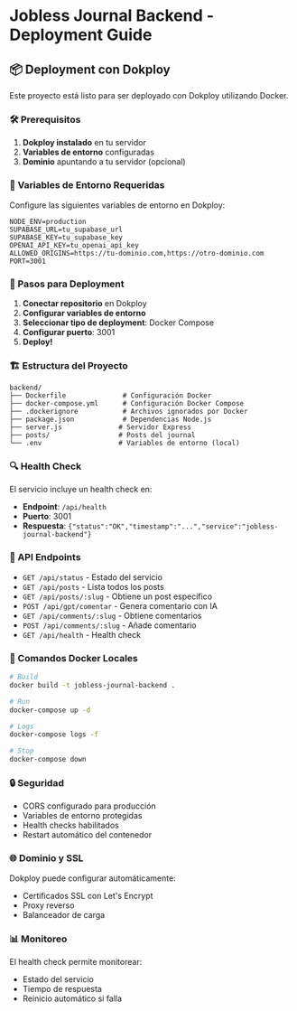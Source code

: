 # Jobless Journal Backend - Deployment Guide

## 📦 Deployment con Dokploy

Este proyecto está listo para ser deployado con Dokploy utilizando Docker.

### 🛠️ Prerequisitos

1. **Dokploy instalado** en tu servidor
2. **Variables de entorno** configuradas
3. **Dominio** apuntando a tu servidor (opcional)

### 🔧 Variables de Entorno Requeridas

Configure las siguientes variables de entorno en Dokploy:

```env
NODE_ENV=production
SUPABASE_URL=tu_supabase_url
SUPABASE_KEY=tu_supabase_key
OPENAI_API_KEY=tu_openai_api_key
ALLOWED_ORIGINS=https://tu-dominio.com,https://otro-dominio.com
PORT=3001
```

### 🚀 Pasos para Deployment

1. **Conectar repositorio** en Dokploy
2. **Configurar variables de entorno**
3. **Seleccionar tipo de deployment**: Docker Compose
4. **Configurar puerto**: 3001
5. **Deploy!**

### 🏗️ Estructura del Proyecto

```
backend/
├── Dockerfile              # Configuración Docker
├── docker-compose.yml      # Configuración Docker Compose
├── .dockerignore           # Archivos ignorados por Docker
├── package.json            # Dependencias Node.js
├── server.js              # Servidor Express
├── posts/                 # Posts del journal
└── .env                   # Variables de entorno (local)
```

### 🔍 Health Check

El servicio incluye un health check en:
- **Endpoint**: `/api/health`
- **Puerto**: 3001
- **Respuesta**: `{"status":"OK","timestamp":"...","service":"jobless-journal-backend"}`

### 📡 API Endpoints

- `GET /api/status` - Estado del servicio
- `GET /api/posts` - Lista todos los posts
- `GET /api/posts/:slug` - Obtiene un post específico
- `POST /api/gpt/comentar` - Genera comentario con IA
- `GET /api/comments/:slug` - Obtiene comentarios
- `POST /api/comments/:slug` - Añade comentario
- `GET /api/health` - Health check

### 🐳 Comandos Docker Locales

```bash
# Build
docker build -t jobless-journal-backend .

# Run
docker-compose up -d

# Logs
docker-compose logs -f

# Stop
docker-compose down
```

### 🔒 Seguridad

- CORS configurado para producción
- Variables de entorno protegidas
- Health checks habilitados
- Restart automático del contenedor

### 🌐 Dominio y SSL

Dokploy puede configurar automáticamente:
- Certificados SSL con Let's Encrypt
- Proxy reverso
- Balanceador de carga

### 📊 Monitoreo

El health check permite monitorear:
- Estado del servicio
- Tiempo de respuesta
- Reinicio automático si falla
